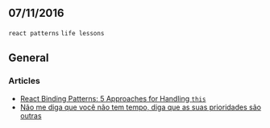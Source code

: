 07/11/2016
----------

`react patterns` `life lessons`

## General

### Articles

- [React Binding Patterns: 5 Approaches for Handling `this`](https://medium.com/@housecor/react-binding-patterns-5-approaches-for-handling-this-92c651b5af56)
- [Não me diga que você não tem tempo, diga que as suas prioridades são outras](http://www.resilienciamag.com/nao-me-diga-que-voce-nao-tem-tempo-diga-que-as-suas-prioridades-sao-outras/)
